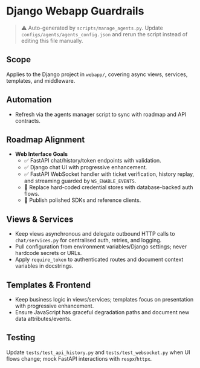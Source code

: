 # Django Webapp Guardrails

> ⚠️ Auto-generated by `scripts/manage_agents.py`. Update `configs/agents/agents_config.json` and rerun the script instead of editing this file manually.

## Scope

Applies to the Django project in `webapp/`, covering async views, services, templates, and
middleware.

## Automation

- Refresh via the agents manager script to sync with roadmap and API contracts.

## Roadmap Alignment

- **Web Interface Goals**
  - ✅ FastAPI chat/history/token endpoints with validation.
  - ✅ Django chat UI with progressive enhancement.
  - ✅ FastAPI WebSocket handler with ticket verification, history replay, and streaming guarded by `WS_ENABLE_EVENTS`.
  - 🔄 Replace hard-coded credential stores with database-backed auth flows.
  - 🚧 Publish polished SDKs and reference clients.

## Views & Services

- Keep views asynchronous and delegate outbound HTTP calls to `chat/services.py` for centralised auth,
    retries, and logging.
- Pull configuration from environment variables/Django settings; never hardcode secrets or URLs.
- Apply `require_token` to authenticated routes and document context variables in docstrings.

## Templates & Frontend

- Keep business logic in views/services; templates focus on presentation with progressive enhancement.
- Ensure JavaScript has graceful degradation paths and document new data attributes/events.

## Testing

Update `tests/test_api_history.py` and `tests/test_websocket.py` when UI flows change; mock FastAPI
interactions with `respx`/`httpx`.
